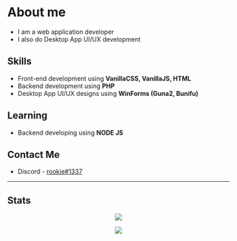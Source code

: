 # About me
- I am a web application developer
- I also do Desktop App UI/UX development

## Skills
- Front-end development using **VanillaCSS, VanillaJS, HTML**
- Backend development using **PHP**
- Desktop App UI/UX designs using **WinForms (Guna2,  Bunifu)**

## Learning
- Backend developing using **NODE JS**

## Contact Me
- Discord - [rookie#1337](https://www.discoid.cc/1032725033044426783)
---

## Stats
<p align='center'>
  <img align="center" src="https://visitor-badge.laobi.icu/badge?page_id=rookiethgd" />
</p>

<p align='center'>
  <img align="center" src="https://github-readme-stats.vercel.app/api/top-langs/?username=rookiethgd&layout=compact&theme=radical" />
</p>

